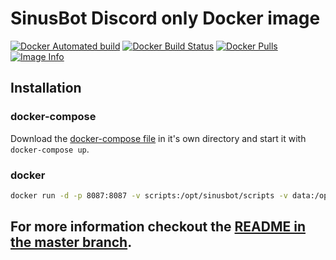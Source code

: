 # SinusBot Discord only Docker image

[![Docker Automated build](https://img.shields.io/docker/automated/sinusbot/docker.svg)](https://store.docker.com/community/images/sinusbot/docker)
[![Docker Build Status](https://img.shields.io/docker/build/sinusbot/docker.svg)](https://store.docker.com/community/images/sinusbot/docker/builds)
[![Docker Pulls](https://img.shields.io/docker/pulls/sinusbot/docker.svg)](https://store.docker.com/community/images/sinusbot/docker)
[![Image Info](https://images.microbadger.com/badges/image/sinusbot/docker.svg)](https://microbadger.com/images/sinusbot/docker)

## Installation

### docker-compose

Download the [docker-compose file](https://github.com/SinusBot/docker/blob/discord/docker-compose.yml) in it's own directory and start it with `docker-compose up`.

### docker

```bash
docker run -d -p 8087:8087 -v scripts:/opt/sinusbot/scripts -v data:/opt/sinusbot/data --name sinusbot sinusbot/docker:discord
```

## For more information checkout the [README in the master branch](https://github.com/SinusBot/docker/blob/master/README.md).

